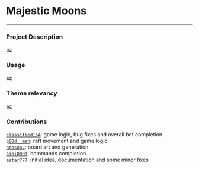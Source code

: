 # Majestic Moons

---


### **Project Description**
ez

### **Usage**
ez

### **Theme relevancy**
ez

### **Contributions**
[`classified154`](https://github.com/Classified154): game logic, bug fixes and overall bot completion  
[`g00d__man`](https://github.com/Sai-Prabhav): raft movement and game logic  
[`aroson.`](https://github.com/Aroson1): board art and generation  
[`sibi0001`](https://github.com/Sibi-Agilan-17): commands completion  
[`astar777`](https://github.com/Astar-777): initial idea, documentation and some minor fixes  

